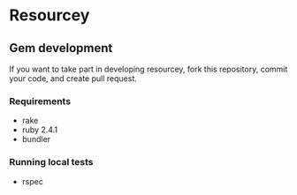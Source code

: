 # Resourcey

## Gem development
If you want to take part in developing resourcey, fork this repository, commit your code, and create pull request.

### Requirements
- rake
- ruby 2.4.1
- bundler

### Running local tests
- rspec
